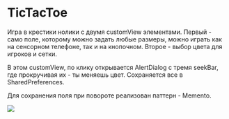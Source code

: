 # TicTacToe

Игра в крестики нолики с двумя customView элементами. Первый - само поле, которому можно задать любые размеры, можно играть как на сенсорном телефоне, так и на кнопочном.
Второе - выбор цвета для игроков и сетки.

В этом customView, по клику открывается AlertDialog с тремя seekBar, где прокручивая их - ты меняешь цвет. Сохраняется все в SharedPreferences. 

Для сохранения поля при повороте реализован паттерн - Memento.

![](https://media.giphy.com/media/hVBh3QJKisfatEbzff/giphy.gif)
